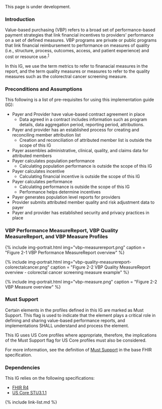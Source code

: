 
<div class="bg-info" markdown="1">
This page is under development.
</div>

### Introduction

Value-based purchasing (VBP) refers to a broad set of performance-based payment strategies that link financial incentives to providers' performance on a set of defined measures. VBP programs are private or public programs that link financial reimbursement to performance on measures of quality (i.e., structure, process, outcomes, access, and patient experience) and cost or resource use.<sup>[1](https://www.rand.org/pubs/periodicals/health-quarterly/issues/v4/n3/09.html)</sup> 



In this IG, we use the term metrics to refer to finanacial measures in the report, and the term quality measures or measures to refer to the quality measures such as the colorectral cancer screening measure. 


### Preconditions and Assumptions

This following is a list of pre-requisites for using this implementation guide (IG):
- Payer and Provider have value-based contract agreement in place
    - Data agreed in a contract includes information such as program details, data aggregation period, reporting period, attributions.
- Payer and provider has an established process for creating and reconciling member attribution list
    - Creation and reconciliation of attributed member list is outside the scope of this IG
- Payer assembles administrative, clinical, quality, and claims data for attributed members
- Payer calculates population performance
    -  Calculating population performance is outside the scope of this IG
- Payer calculates incentive
    - Calculating financial incentive is outside the scope of this IG
- Payer calculates performance
    - Calculating performance is outside the scope of this IG
    - Performance helps determine incentives
- Payer generates population level reports for providers
- Provider submits attributed member quality and risk adjustment data to payer  
- Payer and provider has established security and privacy practices in place

### VBP Performance MeasureReport, VBP Quality MeasureReport, and VBP Measure Profiles

{% include img-portrait.html img="vbp-measurereport.png" caption = "Figure 2-1 VBP Performance MeasureReport overview" %}

{% include img-portrait.html img="vbp-quality-measurereport-colorectalcancer.png" caption = "Figure 2-2 VBP Quality MeasureReport overview - colorectal cancer screening measure example" %}

{% include img-portrait.html img="vbp-measure.png" caption = "Figure 2-2 VBP Measure overview" %}


### Must Support
Certain elements in the profiles defined in this IG are marked as Must Support. This flag is used to indicate that the element plays a critical role in defining and sharing value-based performance reports, and implementations SHALL understand and process the element.

This IG uses US Core profiles where appropriate, therefore, the implications of the Must Support flag for US Core profiles must also be considered.

For more information, see the definition of [Must Support](http://hl7.org/fhir/R4/conformance-rules.html#mustSupport) in the base FHIR specification.

### Dependencies

This IG relies on the following specifications:
- [FHIR R4](http://hl7.org/fhir/R4/)
- [US Core STU3.1.1](http://hl7.org/fhir/us/core/STU3.1.1)

{% include link-list.md %}
